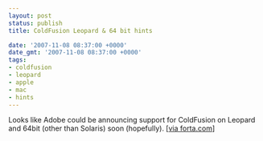 ```yaml
---
layout: post
status: publish
title: ColdFusion Leopard & 64 bit hints

date: '2007-11-08 08:37:00 +0000'
date_gmt: '2007-11-08 08:37:00 +0000'
tags:
- coldfusion
- leopard
- apple
- mac
- hints
---
```

Looks like Adobe could be announcing support for ColdFusion on Leopard and 64bit (other than Solaris) soon (hopefully). [<a href="http://www.forta.com/blog/index.cfm/2007/11/7/ColdFusion-On-OSX-Leopard-And-64bit">via forta.com</a>]
